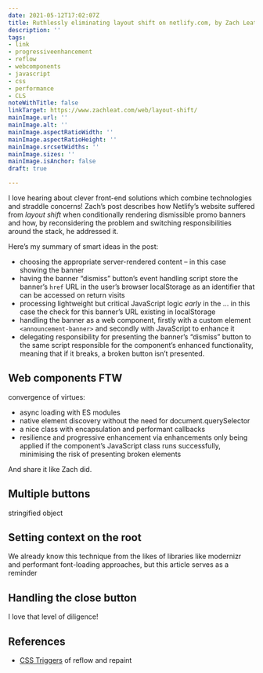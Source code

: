 ```yaml
---
date: 2021-05-12T17:02:07Z
title: Ruthlessly eliminating layout shift on netlify.com, by Zach Leatherman
description: ''
tags:
- link
- progressiveenhancement
- reflow
- webcomponents
- javascript
- css
- performance
- CLS
noteWithTitle: false
linkTarget: https://www.zachleat.com/web/layout-shift/
mainImage.url: ''
mainImage.alt: ''
mainImage.aspectRatioWidth: ''
mainImage.aspectRatioHeight: ''
mainImage.srcsetWidths: ''
mainImage.sizes: ''
mainImage.isAnchor: false
draft: true

---
```

I love hearing about clever front-end solutions which combine technologies and straddle concerns! Zach’s post describes how Netlify’s website suffered from _layout shift_ when conditionally rendering dismissible promo banners and how, by reconsidering the problem and switching responsibilities around the stack, he addressed it.

Here’s my summary of smart ideas in the post:

* choosing the appropriate server-rendered content – in this case showing the banner
* having the banner “dismiss” button’s event handling script store the banner’s `href` URL in the user’s browser localStorage as an identifier that can be accessed on return visits
* processing lightweight but critical JavaScript logic _early_ in the <head>… in this case the check for this banner’s URL existing in localStorage
* handling the banner as a web component, firstly with a custom element `<announcement-banner>` and secondly with JavaScript to enhance it
* delegating responsibility for presenting the banner’s “dismiss” button to the same script responsible for the component’s enhanced functionality, meaning that if it breaks, a broken button isn’t presented.

## Web components FTW

convergence of virtues:

* async loading with ES modules
* native element discovery without the need for document.querySelector
* a nice class with encapsulation and performant callbacks
* resilience and progressive enhancement via enhancements only being applied if the component’s JavaScript class runs successfully, minimising the risk of presenting broken elements

And share it like Zach did.

## Multiple buttons

stringified object

## Setting context on the root 

We already know this technique from the likes of libraries like modernizr and performant font-loading approaches, but this article serves as a reminder

## Handling the close button 

I love that level of diligence!

## References

* [CSS Triggers](https://csstriggers.com/) of reflow and repaint